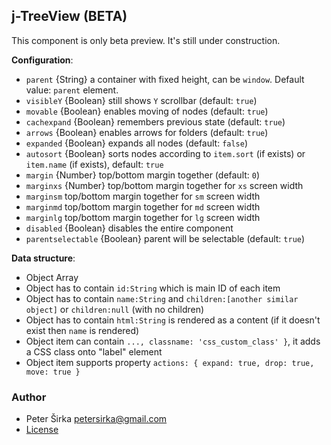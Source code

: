 ## j-TreeView (BETA)

This component is only beta preview. It's still under construction.

__Configuration__:

- `parent` {String} a container with fixed height, can be `window`. Default value: `parent` element.
- `visibleY` {Boolean} still shows `Y` scrollbar (default: `true`)
- `movable` {Boolean} enables moving of nodes (default: `true`)
- `cachexpand` {Boolean} remembers previous state (default: `true`)
- `arrows` {Boolean} enables arrows for folders (default: `true`)
- `expanded` {Boolean} expands all nodes (default: `false`)
- `autosort` {Boolean} sorts nodes according to `item.sort` (if exists) or `item.name` (if exists), default: `true`
- `margin` {Number} top/bottom margin together (default: `0`)
- `marginxs` {Number} top/bottom margin together for `xs` screen width
- `marginsm` top/bottom margin together for `sm` screen width
- `marginmd` top/bottom margin together for `md` screen width
- `marginlg` top/bottom margin together for `lg` screen width
- `disabled` {Boolean} disables the entire component
- `parentselectable` {Boolean} parent will be selectable (default: `true`)

__Data structure__:

- Object Array
- Object has to contain `id:String` which is main ID of each item
- Object has to contain `name:String` and `children:[another similar object]` or `children:null` (with no children)
- Object has to contain `html:String` is rendered as a content (if it doesn't exist then `name` is rendered)
- Object item can contain `..., classname: 'css_custom_class' }`, it adds a CSS class onto "label" element
- Object item supports property `actions: { expand: true, drop: true, move: true }`

### Author

- Peter Širka <petersirka@gmail.com>
- [License](https://www.totaljs.com/license/)